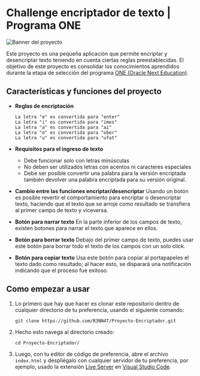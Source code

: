 # Challenge encriptador de texto | Programa ONE

![Banner del proyecto](https://challenge-one-encriptador-omega.vercel.app/assets/page-banner.png)

Este proyecto es una pequeña aplicación que permite encriptar y desencriptar texto teniendo en cuenta ciertas reglas preestablecidas. El objetivo de este proyecto es consolidar los conocimientos aprendidos durante la etapa de selección del programa [ONE (Oracle Next Education)](https://www.oracle.com/co/education/oracle-next-education/).

## Características y funciones del proyecto

- **Reglas de encriptación**

  `La letra "e" es convertida para "enter"`  
  `La letra "i" es convertida para "imes"`  
  `La letra "a" es convertida para "ai"`  
  `La letra "o" es convertida para "ober"`  
  `La letra "u" es convertida para "ufat"`

- **Requisitos para el ingreso de texto**

  - Debe funcionar solo con letras minúsculas
  - No deben ser utilizados letras con acentos ni caracteres especiales
  - Debe ser posible convertir una palabra para la versión encriptada también devolver una palabra encriptada para su versión original.

- **Cambio entre las funciones encriptar/desencriptar**
  Usando un botón es posible revertir el comportamiento para encriptar o desencriptar texto, haciendo que el texto que se arroje como resultado se transfiera al primer campo de texto y viceversa.

- **Botón para narrar texto**
  En la parte inferior de los campos de texto, existen botones para narrar el texto que aparece en ellos.

- **Botón para borrar texto**
  Debajo del primer campo de texto, puedes usar este botón para borrar todo el texto de los campos con un solo click.

- **Botón para copiar texto**
  Usa este botón para copiar al portapapeles el texto dado como resultado; al hacer esto, se disparará una notificación indicando que el proceso fue exitoso.

## Como empezar a usar

1. Lo primero que hay que hacer es clonar este repositorio dentro de cualquier directorio de tu preferencia, usando el siguiente comando:
  
    `git clone https://github.com/R3NN4T/Proyecto-Encriptador.git`

2. Hecho esto navega al directorio creado:
    
    `cd Proyecto-Encriptador/`

3. Luego, con tu editor de código de preferencia, abre el archivo `index.html` y despliégalo con cualquier servidor de tu preferencia, por ejemplo, usado la extensión [Live Server](https://marketplace.visualstudio.com/items?itemName=ritwickdey.LiveServer) en [Visual Studio Code](https://code.visualstudio.com/).
